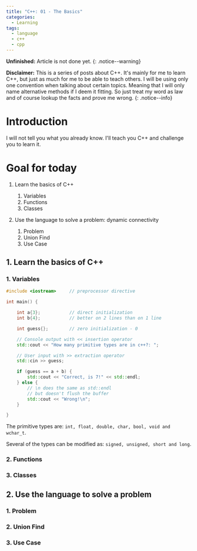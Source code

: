```yaml
---
title: "C++: 01 - The Basics"
categories:
  - Learning
tags:
  - language
  - c++
  - cpp
---
```


**Unfinished:** Article is not done yet.
{: .notice--warning}

**Disclaimer:** This is a series of posts about C++. It's mainly for me to learn C++, but just as much for me to be able to teach others.
I will be using only one convention when talking about certain topics. Meaning that I will only name alternative
methods if I deem it fitting. So just treat my word as law and of course lookup the facts and prove me wrong.
{: .notice--info}

# Introduction

I will not tell you what you already know.
I'll teach you C++ and challenge you to learn it.

# Goal for today

1. Learn the basics of C++
    1. Variables
    2. Functions
    3. Classes

2. Use the language to solve a problem: dynamic connectivity
    1. Problem
    2. Union Find
    3. Use Case

## 1. Learn the basics of C++

### 1. Variables

```cpp
#include <iostream>     // preprocessor directive

int main() {

    int a{3};           // direct initialization
    int b{4};           // better on 2 lines than on 1 line

    int guess{};        // zero initialization - 0

    // Console output with << insertion operator
    std::cout << "How many primitive types are in c++?: ";

    // User input with >> extraction operator
    std::cin >> guess;

    if (guess == a + b) {
        std::cout << "Correct, is 7!" << std::endl;
    } else {
        // \n does the same as std::endl
        // but doesn't flush the buffer
        std::cout << "Wrong!\n";
    }

}
```

The primitive types are: `int, float, double, char, bool, void and wchar_t`.

Several of the types can be modified as: `signed, unsigned, short and long`.


### 2. Functions

### 3. Classes 


## 2. Use the language to solve a problem

### 1. Problem

### 2. Union Find

### 3. Use Case
